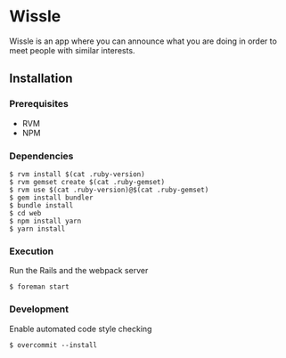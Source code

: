 # Wissle

Wissle is an app where you can announce what you are doing in order to meet people with similar interests.

## Installation

### Prerequisites

- RVM
- NPM

### Dependencies

```
$ rvm install $(cat .ruby-version)
$ rvm gemset create $(cat .ruby-gemset)
$ rvm use $(cat .ruby-version)@$(cat .ruby-gemset)
$ gem install bundler
$ bundle install
$ cd web
$ npm install yarn
$ yarn install
```

### Execution

Run the Rails and the webpack server

```
$ foreman start
```

### Development

Enable automated code style checking

```
$ overcommit --install
```
